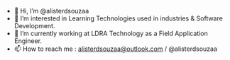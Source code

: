 - 👋 Hi, I’m @alisterdsouzaa
- 👀 I’m interested in Learning Technologies used in industries & Software Development. 
- 🌱 I’m currently working at LDRA Technology as a Field Application Engineer.
- 📫 How to reach me : alisterdsouzaa@outlook.com / @alisterdsouzaa 

<!---
alisterdsouzaa/alisterdsouzaa is a ✨ special ✨ repository because its `README.md` (this file) appears on your GitHub profile.
You can click the Preview link to take a look at your changes.
--->
